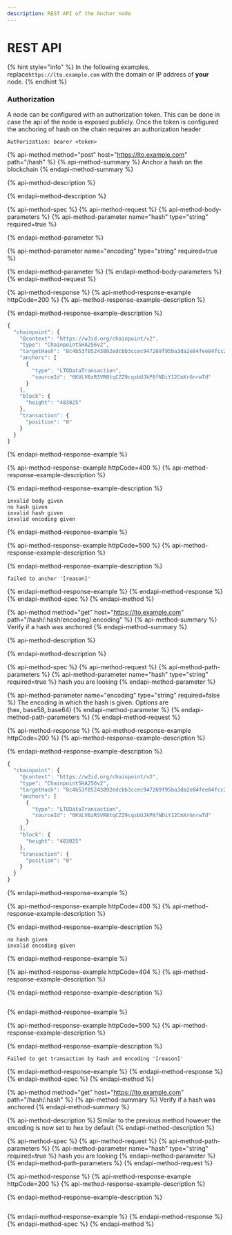 ```yaml
---
description: REST API of the Anchor node
---
```


# REST API

{% hint style="info" %}
In the following examples, replace`https://lto.example.com` with the domain or IP address of **your** node. 
{% endhint %}

### Authorization

A node can be configured with an authorization token. This can be done in case the api of the node is exposed publicly. Once the token is configured the anchoring of hash on the chain requires an authorization header

```text
Authorization: bearer <token>
```

{% api-method method="post" host="https://lto.example.com" path="/hash" %}
{% api-method-summary %}
Anchor a hash on the blockchain
{% endapi-method-summary %}

{% api-method-description %}

{% endapi-method-description %}

{% api-method-spec %}
{% api-method-request %}
{% api-method-body-parameters %}
{% api-method-parameter name="hash" type="string" required=true %}

{% endapi-method-parameter %}

{% api-method-parameter name="encoding" type="string" required=true %}

{% endapi-method-parameter %}
{% endapi-method-body-parameters %}
{% endapi-method-request %}

{% api-method-response %}
{% api-method-response-example httpCode=200 %}
{% api-method-response-example-description %}

{% endapi-method-response-example-description %}

```javascript
{
  "chainpoint": {
    "@context": "https://w3id.org/chainpoint/v2",
    "type": "ChainpointSHA256v2",
    "targetHash": "8c4b53f85243892edcbb3ccec947269f95ba3da2e84fee84fcc277b19fb68044",
    "anchors": [
      {
        "type": "LTODataTransaction",
        "sourceId": "6KVLV6zRSVR8tqCZZ9cqsbUJkP8fNDiY12CmXrGnrwTd"
      }
    ],
    "block": {
      "height": "483025"
    },
    "transaction": {
      "position": "0"
    }
  }
}
```
{% endapi-method-response-example %}

{% api-method-response-example httpCode=400 %}
{% api-method-response-example-description %}

{% endapi-method-response-example-description %}

```
invalid body given
no hash given
invalid hash given
invalid encoding given
```
{% endapi-method-response-example %}

{% api-method-response-example httpCode=500 %}
{% api-method-response-example-description %}

{% endapi-method-response-example-description %}

```
failed to anchor '[reason]'
```
{% endapi-method-response-example %}
{% endapi-method-response %}
{% endapi-method-spec %}
{% endapi-method %}

{% api-method method="get" host="https://lto.example.com" path="/hash/:hash/encoding/:encoding" %}
{% api-method-summary %}
Verify if a hash was anchored
{% endapi-method-summary %}

{% api-method-description %}

{% endapi-method-description %}

{% api-method-spec %}
{% api-method-request %}
{% api-method-path-parameters %}
{% api-method-parameter name="hash" type="string" required=true %}
hash you are looking
{% endapi-method-parameter %}

{% api-method-parameter name="encoding" type="string" required=false %}
The encoding in which the hash is given. Options are  
\(hex, base58, base64\)
{% endapi-method-parameter %}
{% endapi-method-path-parameters %}
{% endapi-method-request %}

{% api-method-response %}
{% api-method-response-example httpCode=200 %}
{% api-method-response-example-description %}

{% endapi-method-response-example-description %}

```javascript
{
  "chainpoint": {
    "@context": "https://w3id.org/chainpoint/v2",
    "type": "ChainpointSHA256v2",
    "targetHash": "8c4b53f85243892edcbb3ccec947269f95ba3da2e84fee84fcc277b19fb68044",
    "anchors": [
      {
        "type": "LTODataTransaction",
        "sourceId": "6KVLV6zRSVR8tqCZZ9cqsbUJkP8fNDiY12CmXrGnrwTd"
      }
    ],
    "block": {
      "height": "483025"
    },
    "transaction": {
      "position": "0"
    }
  }
}
```
{% endapi-method-response-example %}

{% api-method-response-example httpCode=400 %}
{% api-method-response-example-description %}

{% endapi-method-response-example-description %}

```
no hash given
invalid encoding given
```
{% endapi-method-response-example %}

{% api-method-response-example httpCode=404 %}
{% api-method-response-example-description %}

{% endapi-method-response-example-description %}

```

```
{% endapi-method-response-example %}

{% api-method-response-example httpCode=500 %}
{% api-method-response-example-description %}

{% endapi-method-response-example-description %}

```
Failed to get transaction by hash and encoding '[reason]'
```
{% endapi-method-response-example %}
{% endapi-method-response %}
{% endapi-method-spec %}
{% endapi-method %}

{% api-method method="get" host="https://lto.example.com" path="/hash/:hash" %}
{% api-method-summary %}
Verify if a hash was anchored
{% endapi-method-summary %}

{% api-method-description %}
Similar to the previous method however the encoding is now set to hex by default
{% endapi-method-description %}

{% api-method-spec %}
{% api-method-request %}
{% api-method-path-parameters %}
{% api-method-parameter name="hash" type="string" required=true %}
hash you are looking
{% endapi-method-parameter %}
{% endapi-method-path-parameters %}
{% endapi-method-request %}

{% api-method-response %}
{% api-method-response-example httpCode=200 %}
{% api-method-response-example-description %}

{% endapi-method-response-example-description %}

```

```
{% endapi-method-response-example %}
{% endapi-method-response %}
{% endapi-method-spec %}
{% endapi-method %}

